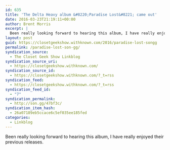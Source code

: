 ```yaml
---
id: 635
title: 'The Delta Heavy album &#8220;Paradise Lost&#8221; came out'
date: 2016-03-23T21:19:11+00:00
author: Brent Morris
excerpt: |
  Been really looking forward to hearing this album, I have really enjoyed their previous releases.
layout: post
guid: https://closetgeekshow.withknown.com/2016/paradise-lost-songg
permalink: /paradise-lost-son-gg/
syndication_source:
  - The Closet Geek Show Linkblog
syndication_source_uri:
  - https://closetgeekshow.withknown.com/
syndication_source_id:
  - https://closetgeekshow.withknown.com/?_t=rss
syndication_feed:
  - https://closetgeekshow.withknown.com/?_t=rss
syndication_feed_id:
  - "7"
syndication_permalink:
  - http://son.gg/47bf3c/
syndication_item_hash:
  - 26a07189eb5ccace6c5ef035ee185fed
categories:
  - Linkblog
---
```

<div class="known-bookmark">
  <p>
    Been really looking forward to hearing this album, I have really enjoyed their previous releases.
  </p>
  
  <p>
  </p>
</div>